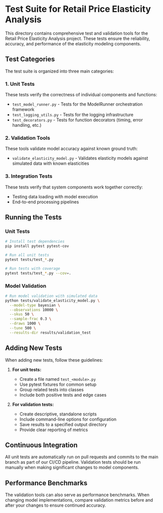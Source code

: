 # Test Suite for Retail Price Elasticity Analysis

This directory contains comprehensive test and validation tools for the Retail Price Elasticity Analysis project. These tests ensure the reliability, accuracy, and performance of the elasticity modeling components.

## Test Categories

The test suite is organized into three main categories:

### 1. Unit Tests

These tests verify the correctness of individual components and functions:

- `test_model_runner.py` - Tests for the ModelRunner orchestration framework
- `test_logging_utils.py` - Tests for the logging infrastructure
- `test_decorators.py` - Tests for function decorators (timing, error handling, etc.)

### 2. Validation Tools

These tools validate model accuracy against known ground truth:

- `validate_elasticity_model.py` - Validates elasticity models against simulated data with known elasticities
  
### 3. Integration Tests

These tests verify that system components work together correctly:

- Testing data loading with model execution
- End-to-end processing pipelines

## Running the Tests

### Unit Tests

```bash
# Install test dependencies
pip install pytest pytest-cov

# Run all unit tests
pytest tests/test_*.py

# Run tests with coverage
pytest tests/test_*.py --cov=.
```

### Model Validation

```bash
# Run model validation with simulated data
python tests/validate_elasticity_model.py \
  --model-type bayesian \
  --observations 10000 \
  --skus 50 \
  --sample-frac 0.3 \
  --draws 1000 \
  --tune 500 \
  --results-dir results/validation_test
```

## Adding New Tests

When adding new tests, follow these guidelines:

1. **For unit tests:**
   - Create a file named `test_<module>.py`
   - Use pytest fixtures for common setup
   - Group related tests into classes
   - Include both positive tests and edge cases

2. **For validation tests:**
   - Create descriptive, standalone scripts
   - Include command-line options for configuration
   - Save results to a specified output directory
   - Provide clear reporting of metrics

## Continuous Integration

All unit tests are automatically run on pull requests and commits to the main branch as part of our CI/CD pipeline. Validation tests should be run manually when making significant changes to model components.

## Performance Benchmarks

The validation tools can also serve as performance benchmarks. When changing model implementations, compare validation metrics before and after your changes to ensure continued accuracy. 
